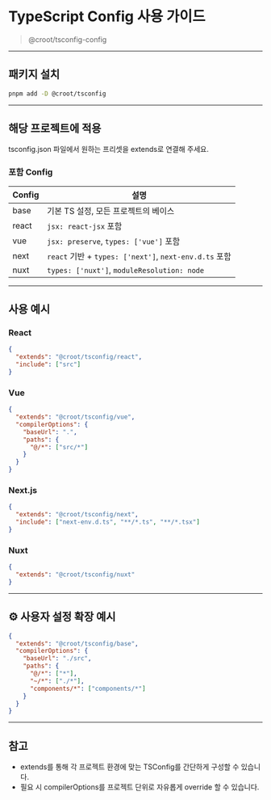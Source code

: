 # TypeScript Config 사용 가이드

> @croot/tsconfig-config

---

## 패키지 설치

```bash
pnpm add -D @croot/tsconfig
```

---

## 해당 프로젝트에 적용

tsconfig.json 파일에서 원하는 프리셋을 extends로 연결해 주세요.

### 포함 Config

| Config | 설명                                                   |
| ------ | ------------------------------------------------------ |
| base   | 기본 TS 설정, 모든 프로젝트의 베이스                   |
| react  | `jsx: react-jsx` 포함                                  |
| vue    | `jsx: preserve`, `types: ['vue']` 포함                 |
| next   | `react` 기반 + `types: ['next']`, `next-env.d.ts` 포함 |
| nuxt   | `types: ['nuxt']`, `moduleResolution: node`            |

---

## 사용 예시

### React

```json
{
  "extends": "@croot/tsconfig/react",
  "include": ["src"]
}
```

### Vue

```json
{
  "extends": "@croot/tsconfig/vue",
  "compilerOptions": {
    "baseUrl": ".",
    "paths": {
      "@/*": ["src/*"]
    }
  }
}
```

### Next.js

```JSON
{
  "extends": "@croot/tsconfig/next",
  "include": ["next-env.d.ts", "**/*.ts", "**/*.tsx"]
}
```

### Nuxt

```JSON
{
  "extends": "@croot/tsconfig/nuxt"
}
```

---

## ⚙️ 사용자 설정 확장 예시

```JSON
{
  "extends": "@croot/tsconfig/base",
  "compilerOptions": {
    "baseUrl": "./src",
    "paths": {
      "@/*": ["*"],
      "~/*": ["./*"],
      "components/*": ["components/*"]
    }
  }
}
```

---

## 참고

- extends를 통해 각 프로젝트 환경에 맞는 TSConfig를 간단하게 구성할 수 있습니다.
- 필요 시 compilerOptions를 프로젝트 단위로 자유롭게 override 할 수 있습니다.

